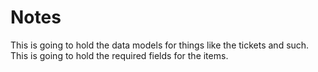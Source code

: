# Notes

This is going to hold the data models for things like the tickets and such. This is going to hold the required fields for the items.